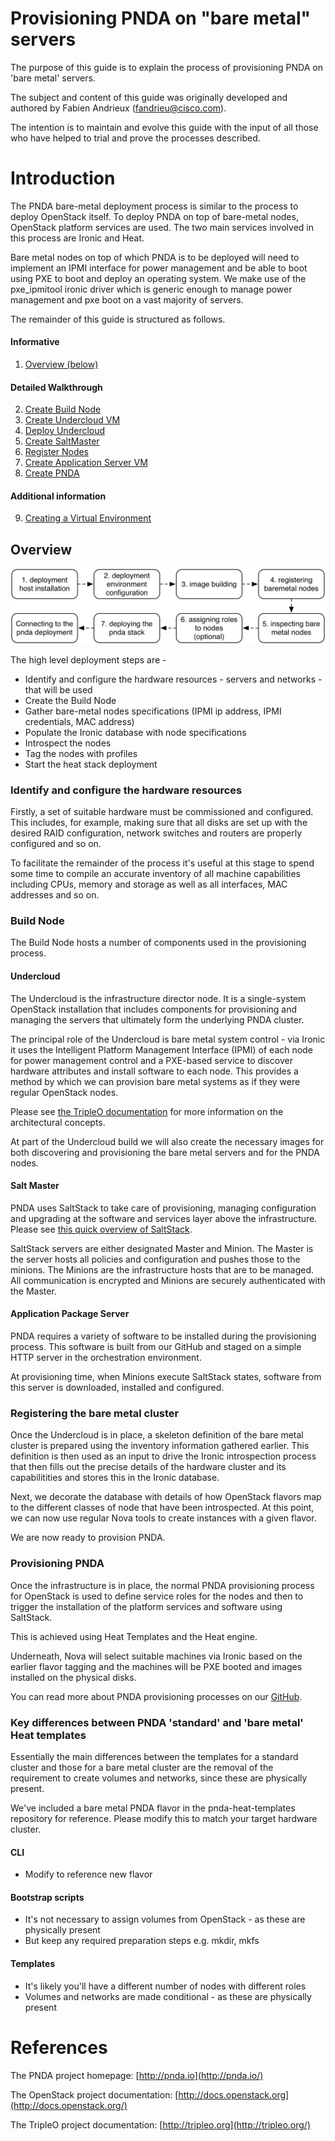 # Provisioning PNDA on "bare metal" servers

The purpose of this guide is to explain the process of provisioning PNDA on 'bare metal' servers.

The subject and content of this guide was originally developed and authored by Fabien Andrieux (fandrieu@cisco.com). 

The intention is to maintain and evolve this guide with the input of all those who have helped to trial and prove the processes described.

# Introduction

The PNDA bare-metal deployment process is similar to the process to deploy OpenStack itself. To deploy PNDA on top of bare-metal nodes, OpenStack platform services are used. The two main services involved in this process are Ironic and Heat.

Bare metal nodes on top of which PNDA is to be deployed will need to implement an IPMI interface for power management and be able to boot using PXE to boot and deploy an operating system. We make use of the pxe_ipmitool ironic driver which is generic enough to manage power management and pxe boot on a vast majority of servers.

The remainder of this guide is structured as follows.

#### Informative

1. [Overview (below)](#overview)

#### Detailed Walkthrough
2. [Create Build Node](create-build-node.md)
3. [Create Undercloud VM](create-undercloud.md)
4. [Deploy Undercloud](deploy-undercloud.md)
5. [Create SaltMaster](create-saltmaster.md)
6. [Register Nodes](registering-nodes.md)
7. [Create Application Server VM](app-server.md)
8. [Create PNDA](create-pnda.md)

#### Additional information
9. [Creating a Virtual Environment](virtual-env.md)

## Overview

![](bm-workflow.png)

The high level deployment steps are -

-   Identify and configure the hardware resources - servers and networks - that will be used
-   Create the Build Node
-   Gather bare-metal nodes specifications (IPMI ip address, IPMI credentials, MAC address)
-   Populate the Ironic database with node specifications
-   Introspect the nodes
-   Tag the nodes with profiles
-   Start the heat stack deployment

### Identify and configure the hardware resources

Firstly, a set of suitable hardware must be commissioned and configured. This includes, for example, making sure that all disks are set up with the desired RAID configuration, network switches and routers are properly configured and so on. 

To facilitate the remainder of the process it's useful at this stage to spend some time to compile an accurate inventory of all machine capabilities including CPUs, memory and storage as well as all interfaces, MAC addresses and so on.

### Build Node

The Build Node hosts a number of components used in the provisioning process.

#### Undercloud

The Undercloud is the infrastructure director node. It is a single-system OpenStack installation that includes components for provisioning and managing the servers that ultimately form the underlying PNDA cluster. 

The principal role of the Undercloud is bare metal system control -  via Ironic it uses the Intelligent Platform Management Interface (IPMI) of each node for power management control and a PXE-based service to discover hardware attributes and install software to each node. This provides a method by which we can provision bare metal systems as if they were regular OpenStack nodes.

Please see [the TripleO documentation](http://tripleo.org/) for more information on the architectural concepts.

At part of the Undercloud build we will also create the necessary images for both discovering and provisioning the bare metal servers and for the PNDA nodes.

#### Salt Master

PNDA uses SaltStack to take care of provisioning, managing configuration and upgrading at the software and services layer above the infrastructure. Please see [this quick overview of SaltStack](https://docs.saltstack.com/en/latest/topics/tutorials/walkthrough.html).

SaltStack servers are either designated Master and Minion. The Master is the server hosts all policies and configuration and pushes those to the minions. The Minions are the infrastructure hosts that are to be managed. All communication is encrypted and Minions are securely authenticated with the Master.

#### Application Package Server

PNDA requires a variety of software to be installed during the provisioning process. This software is built from our GitHub and staged on a simple HTTP server in the orchestration environment. 

At provisioning time, when Minions execute SaltStack states, software from this server is downloaded, installed and configured.

### Registering the bare metal cluster 

Once the Undercloud is in place, a skeleton definition of the bare metal cluster is prepared using the inventory information gathered earlier. This definition is then used as an input to drive the Ironic introspection process that then fills out the precise details of the hardware cluster and its capabilitities and stores this in the Ironic database. 

Next, we decorate the database with details of how OpenStack flavors map to the different classes of node that have been introspected. At this point, we can now use regular Nova tools to create instances with a given flavor. 

We are now ready to provision PNDA.

### Provisioning PNDA

Once the infrastructure is in place, the normal PNDA provisioning process for OpenStack is used to define service roles for the nodes and then to trigger the installation of the platform services and software using SaltStack.

This is achieved using Heat Templates and the Heat engine.

Underneath, Nova will select suitable machines via Ironic based on the earlier flavor tagging and the machines will be PXE booted and images installed on the physical disks. 

You can read more about PNDA provisioning processes on our [GitHub](https://github.com/pndaproject/pnda-guide/tree/develop/provisioning).

### Key differences between PNDA 'standard' and 'bare metal' Heat templates

Essentially the main differences between the templates for a standard cluster and those for a bare metal cluster are the removal of the requirement to create volumes and networks, since these are physically present.

We've included a bare metal PNDA flavor in the pnda-heat-templates repository for reference. Please modify this to match your target hardware cluster. 

#### CLI

- Modify to reference new flavor

#### Bootstrap scripts

- It's not necessary to assign volumes from OpenStack - as these are physically present
- But keep any required preparation steps e.g. mkdir, mkfs

#### Templates

- It's likely you'll have a different number of nodes with different roles
- Volumes and networks are made conditional - as these are physically present

# References

The PNDA project homepage: [http://pnda.io](http://pnda.io/)

The OpenStack project documentation:
[http://docs.openstack.org](http://docs.openstack.org/)

The TripleO project documentation:
[http://tripleo.org](http://tripleo.org/)
